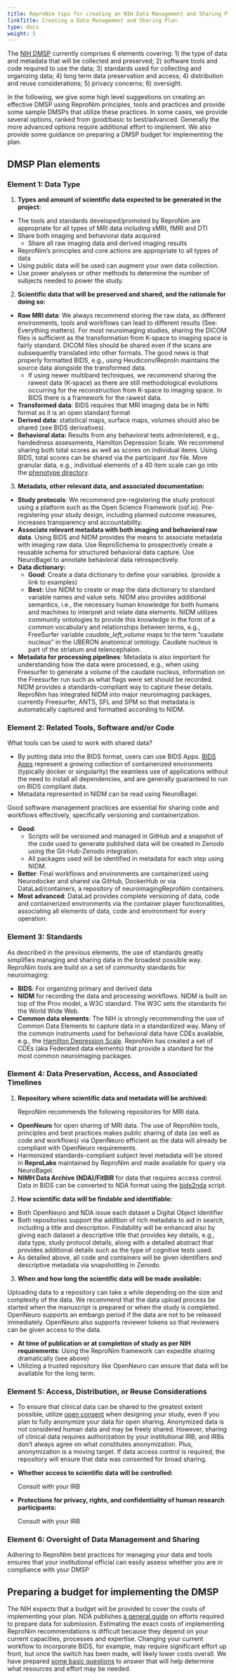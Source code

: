 ```yaml
---
title: ReproNim tips for creating an NIH Data Management and Sharing Plan (DMSP)
linkTitle: Creating a Data Management and Sharing Plan
type: docs
weight: 5
---
```


The [NIH DMSP](https://grants.nih.gov/grants-process/write-application/forms-directory/data-management-and-sharing-plan-format-page) currently comprises 6 elements covering: 1\)  the type of data and metadata that will be collected and preserved; 2\)  software tools and code required to use the data;  3\) standards used for collecting and organizing data; 4\)  long term data preservation and access;  4\) distribution and reuse considerations; 5\) privacy concerns;  6\)  oversight.

In the following, we give some high level suggestions on creating an effective DMSP using ReproNim principles, tools and practices and provide some sample DMSPs that utilize these practices.
In some cases, we provide several options, ranked from good/basic to best/advanced.
Generally the more advanced options require additional effort to implement.
We also provide some guidance on preparing a DMSP budget for implementing the plan.

## DMSP Plan elements

### Element 1: Data Type

1. **Types and amount of scientific data expected to be generated in the project:**
* The tools and standards developed/promoted by ReproNim are appropriate for all types of MRI data including sMRI, fMRI and DTI
* Share both imaging and behavioral data acquired
  * Share all raw imaging data and derived imaging results
* ReproNim’s principles and core actions are appropriate to all types of data
* Using public data will be used can augment your own data collection.
* Use power analyses or other methods to determine the number of subjects needed to power the study.

2. **Scientific data that will be preserved and shared, and the rationale for doing so:**
* **Raw MRI data**: We always recommend storing the raw data, as different environments, tools and workflows can lead to different results (See:  Everything matters).  For most neuroimaging studies, sharing the DICOM files is sufficient as the transformation from K-space to imaging space is fairly standard.  DICOM files should be shared even if the scans are subsequently translated into other formats. The good news is that properly formatted BIDS, e.g., using Heudiconv/ReproIn maintains the source data alongside the transformed data.
  * If using newer multiband techniques, we recommend sharing the rawest data (K-space) as there are still methodological evolutions occurring for the reconstruction from K-space to imaging space.  In BIDS there is a framework for the rawest data.
* **Transformed data**:  BIDS requires that MRI imaging data be in Nifti format as it is an open standard format
* **Derived data**:  statistical maps, surface maps, volumes should also be shared  (see BIDS derivatives).
* **Behavioral data:**  Results from any behavioral tests administered, e.g., handedness assessments, Hamilton Depression Scale.  We recommend sharing both total scores as well as scores on individual items.  Using BIDS, total scores can be shared via the participant .tsv file.  More granular data, e.g., individual elements of a 40 item scale can go into the [phenotype directory](https://bids-specification.readthedocs.io/en/stable/modality-agnostic-files.html#phenotypic-and-assessment-data).

3. **Metadata, other relevant data, and associated documentation:**

* **Study protocols**: We recommend pre-registering the study protocol using a platform such as the Open Science Framework (osf.io).  Pre-registering your study design, including planned outcome measures,  increases transparency and accountability.
* **Associate relevant metadata with both imaging and behavioral raw data**.  Using BIDS and NIDM provides the means to associate metadata with imaging raw data. Use  ReproSchema to prospectively create a reusable schema for structured behavioral data capture.  Use NeuroBagel to annotate behavioral data retrospectively.
* **Data dictionary:**
  * **Good**: Create a data dictionary to define your variables.  (provide a link to examples)
  * **Best:** Use NIDM to create or map the data dictionary to standard variable names and value sets.  NIDM also provides additional semantics, i.e., the necessary human knowledge for both humans and machines to interpret and relate data elements.  NIDM utilizes community ontologies to provide this knowledge in the form of a common vocabulary and relationships between terms, e.g., FreeSurfer variable *caudate\_left\_volume* maps to the term “caudate nucleus” in the UBERON anatomical ontology.  Caudate nucleus is part of the striatum and telencephalon.
* **Metadata for processing pipelines**:  Metadata is also important for understanding how the data were processed, e.g., when using Freesurfer to generate a volume of the caudate nucleus, information on the Freesurfer run such as what flags were set should be recorded. NIDM provides a standards-compliant way to capture these details.  ReproNim has integrated NIDM into major neuroimaging packages, currently Freesurfer, ANTS, SFL and SPM so that metadata is automatically captured and formatted according to NIDM.

### Element 2: Related Tools, Software and/or Code

What tools can be used to work with shared data?

* By putting data into the BIDS format, users can use BIDS Apps.  [BIDS Apps](https://bids-website.readthedocs.io/en/latest/tools/bids-apps.html) represent a growing collection of containerized environments (typically docker or singularity) the seamless use of applications without the need to install all dependencies, and are generally guaranteed to run on BIDS compliant data.
* Metadata represented in NIDM can be read using NeuroBagel.

Good software management practices are essential for sharing code and workflows effectively, specifically versioning and containerization.

* **Good**:
  * Scripts will be versioned and managed in GitHub and a snapshot of the code used to generate published data will be created in Zenodo using the Git-Hub-Zenodo integration.
  * All  packages used will be identified in metadata for each step using NIDM.
* **Better**: Final workflows and environments are containerized using Neurodocker and shared via GitHub, DockerHub or via DataLad/containers, a repository of neuroimagingReproNim containers.
* **Most advanced**:  DataLad provides complete versioning of data, code and containerized environments via the container player functionalities, associating all elements of data, code and environment for every operation.


### Element 3: Standards

As described in the previous elements, the use of standards greatly simplifies managing and sharing data in the broadest possible way.  ReproNim tools are build on a set of community standards for neuroimaging:

* **BIDS**:  For organizing primary and derived data
* **NIDM** for recording the data and processing workflows.   NIDM is built on top of the Prov model, a W3C standard.  The W3C sets the standards for the World Wide Web.
* **Common data elements**: The NIH is strongly recommending the use of Common Data Elements to capture data in a standardized way.  Many of the common instruments used for behavioral data have CDEs available, e.g., the [Hamilton Depression Scale](https://cde.nlm.nih.gov/cde/search?q=Hamilton%20depression%20scale). ReproNim has created a set of CDEs (aka Federated data elements) that provide a standard for the most common neuroimaging packages.


### Element 4: Data Preservation, Access, and Associated Timelines

1. **Repository where scientific data and metadata will be archived:**

   ReproNim recommends the following repositories for MRI data.
* **OpenNeuro** for open sharing of MRI data.  The use of ReproNim tools, principles and best practices makes public sharing of data (as well as code and workflows) via OpenNeuro efficient as the data will already be compliant with OpenNeuro requirements.
* Harmonized standards-compliant subject level metadata will be stored  in **ReproLake** maintained by ReproNim and made available for query via NeuroBagel.
* **NIMH Data Archive (NDA)/FitBIR** for data that requires access control.  Data in BIDS can be converted to NDA format using the [bids2nda](https://github.com/bids-standard/bids2nda) script.

2. **How scientific data will be findable and identifiable:**

* Both OpenNeuro and NDA issue each dataset a Digital Object Identifier
* Both repositories support the addition of rich metadata to aid in search, including a title and description.  Findability will be enhanced also by giving each dataset a descriptive title that provides key details, e.g., data type, study protocol details, along with a detailed abstract that provides additional details such as the type of cognitive tests used.
* As detailed above, all code and containers will be given identifiers and descriptive metadata via snapshotting in Zenodo.

3. **When and how long the scientific data will be made available:**

Uploading data to a repository can take a while depending on the size and complexity of the data.  We recommend that the data upload process be started when the manuscript is prepared or when the study is completed.  OpenNeuro supports an embargo period if the data are not to be released immediately.  OpenNeuro also supports reviewer tokens so that reviewers can be given access to the data.

* **At time of publication or at completion of study as per NIH requirements**:  Using the ReproNim framework can expedite sharing dramatically (see above)
* Utilizing a trusted repository like OpenNeuro can ensure that data will be available for the long term.

### Element 5: Access, Distribution, or Reuse Considerations

* To ensure that clinical data can be shared to the greatest extent possible, utilize [open consent](https://open-brain-consent.readthedocs.io/en/stable/) when designing your study, even if you plan to fully anonymize your data for open sharing.  Anonymized data is not considered human data and may be freely shared.  However, sharing of clinical data requires authorization by your institutional IRB, and IRBs don’t always agree on what constitutes anonymization. Plus, anonymization is a moving target.  If data access control is required, the repository will ensure that data was consented for broad sharing.

* **Whether access to scientific data will be controlled:**


  Consult with your IRB

* **Protections for privacy, rights, and confidentiality of human research participants:**

	Consult with your IRB

### Element 6: Oversight of Data Management and Sharing

Adhering to ReproNim best practices for managing your data and tools ensures that your institutional official can easily assess whether you are in compliance with your DMSP

## Preparing a budget for implementing the DMSP

The NIH expects that a budget will be provided to cover the costs of implementing your plan.
NDA publishes [a general guide](https://nda.nih.gov/nda/data-contribution#cost) on efforts required to prepare data for submission.
Estimating the exact costs of implementing ReproNim recommendations is difficult because they depend on your current capacities, processes and expertise. 
Changing your current workflow to incorporate BIDS, for example, may require significant effort up front, but once the switch has been made, will likely lower costs overall.
We have prepared [some basic questions](/resources/getting-started/estimating-cost/) to answer that will help determine what resources and effort may be needed.
